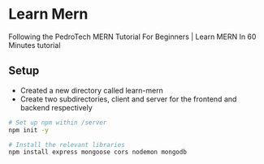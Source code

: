 # Learn Mern
Following the PedroTech MERN Tutorial For Beginners | Learn MERN In 60 Minutes tutorial

## Setup
- Created a new directory called learn-mern
- Create two subdirectories, client and server for the frontend and backend respectively
  
```zsh
# Set up npm within /server
npm init -y

# Install the relevant libraries
npm install express mongoose cors nodemon mongodb
```
